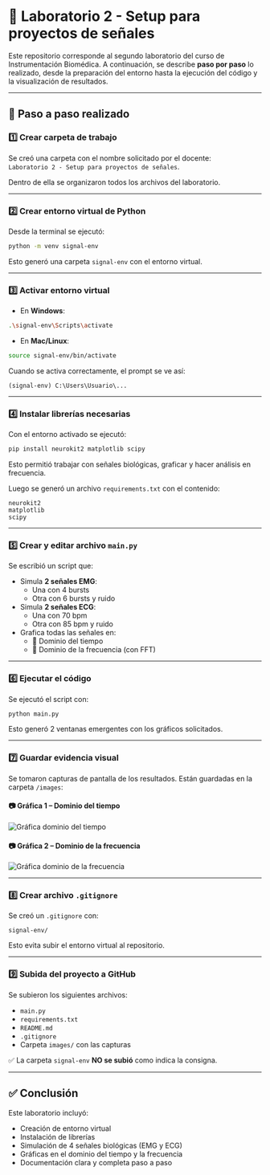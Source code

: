 # 🔧 Laboratorio 2 - Setup para proyectos de señales

Este repositorio corresponde al segundo laboratorio del curso de Instrumentación Biomédica. A continuación, se describe **paso por paso** lo realizado, desde la preparación del entorno hasta la ejecución del código y la visualización de resultados.

---

## 🧠 Paso a paso realizado

### 1️⃣ Crear carpeta de trabajo

Se creó una carpeta con el nombre solicitado por el docente:  
`Laboratorio 2 - Setup para proyectos de señales`.

Dentro de ella se organizaron todos los archivos del laboratorio.

---

### 2️⃣ Crear entorno virtual de Python

Desde la terminal se ejecutó:

```bash
python -m venv signal-env
```

Esto generó una carpeta `signal-env` con el entorno virtual.

---

### 3️⃣ Activar entorno virtual

- En **Windows**:

```bash
.\signal-env\Scripts\activate
```

- En **Mac/Linux**:

```bash
source signal-env/bin/activate
```

Cuando se activa correctamente, el prompt se ve así:

```
(signal-env) C:\Users\Usuario\...
```

---

### 4️⃣ Instalar librerías necesarias

Con el entorno activado se ejecutó:

```bash
pip install neurokit2 matplotlib scipy
```

Esto permitió trabajar con señales biológicas, graficar y hacer análisis en frecuencia.

Luego se generó un archivo `requirements.txt` con el contenido:

```
neurokit2
matplotlib
scipy
```

---

### 5️⃣ Crear y editar archivo `main.py`

Se escribió un script que:

- Simula **2 señales EMG**:
  - Una con 4 bursts
  - Otra con 6 bursts y ruido
- Simula **2 señales ECG**:
  - Una con 70 bpm
  - Otra con 85 bpm y ruido
- Grafica todas las señales en:
  - 🔹 Dominio del tiempo
  - 🔹 Dominio de la frecuencia (con FFT)

---

### 6️⃣ Ejecutar el código

Se ejecutó el script con:

```bash
python main.py
```

Esto generó 2 ventanas emergentes con los gráficos solicitados.

---

### 7️⃣ Guardar evidencia visual

Se tomaron capturas de pantalla de los resultados. Están guardadas en la carpeta `/images`:

#### 📷 Gráfica 1 – Dominio del tiempo

![Gráfica dominio del tiempo](images/L2i1.png)

#### 📷 Gráfica 2 – Dominio de la frecuencia

![Gráfica dominio de la frecuencia](images/L2i2.png)

---

### 8️⃣ Crear archivo `.gitignore`

Se creó un `.gitignore` con:

```
signal-env/
```

Esto evita subir el entorno virtual al repositorio.

---

### 9️⃣ Subida del proyecto a GitHub

Se subieron los siguientes archivos:

- `main.py`
- `requirements.txt`
- `README.md`
- `.gitignore`
- Carpeta `images/` con las capturas

✅ La carpeta `signal-env` **NO se subió** como indica la consigna.

---

## ✅ Conclusión

Este laboratorio incluyó:

- Creación de entorno virtual
- Instalación de librerías
- Simulación de 4 señales biológicas (EMG y ECG)
- Gráficas en el dominio del tiempo y la frecuencia
- Documentación clara y completa paso a paso

